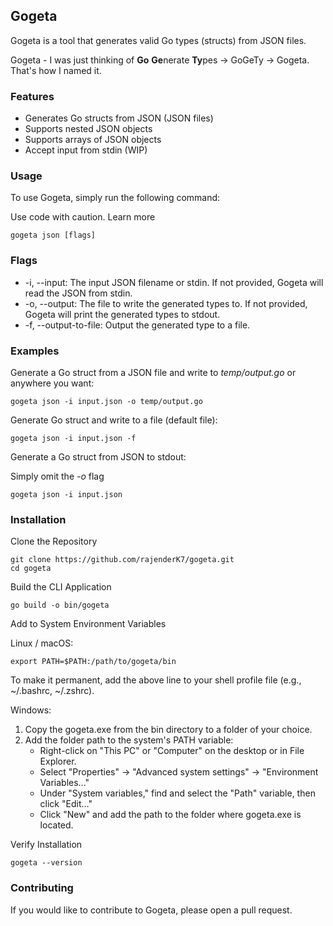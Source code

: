 ## Gogeta

Gogeta is a tool that generates valid Go types (structs) from JSON files.

Gogeta - I was just thinking of **Go** **Ge**nerate **Ty**pes -> GoGeTy -> Gogeta. That's how I named it.

### Features

- Generates Go structs from JSON (JSON files)
- Supports nested JSON objects
- Supports arrays of JSON objects
- Accept input from stdin (WIP)

### Usage

To use Gogeta, simply run the following command:

Use code with caution. Learn more

```
gogeta json [flags]
```

### Flags

- -i, --input: The input JSON filename or stdin. If not provided, Gogeta will read the JSON from stdin.
- -o, --output: The file to write the generated types to. If not provided, Gogeta will print the generated types to stdout.
- -f, --output-to-file: Output the generated type to a file.

### Examples

Generate a Go struct from a JSON file and write to _temp/output.go_ or anywhere you want:

```
gogeta json -i input.json -o temp/output.go
```

Generate Go struct and write to a file (default file):

```
gogeta json -i input.json -f
```

Generate a Go struct from JSON to stdout:

Simply omit the _-o_ flag

```
gogeta json -i input.json
```

### Installation

Clone the Repository

```
git clone https://github.com/rajenderK7/gogeta.git
cd gogeta
```

Build the CLI Application

```
go build -o bin/gogeta
```

Add to System Environment Variables

Linux / macOS:

```
export PATH=$PATH:/path/to/gogeta/bin
```

To make it permanent, add the above line to your shell profile file (e.g., ~/.bashrc, ~/.zshrc).

Windows:

1. Copy the gogeta.exe from the bin directory to a folder of your choice.
2. Add the folder path to the system's PATH variable:
   - Right-click on "This PC" or "Computer" on the desktop or in File Explorer.
   - Select "Properties" -> "Advanced system settings" -> "Environment Variables..."
   - Under "System variables," find and select the "Path" variable, then click "Edit..."
   - Click "New" and add the path to the folder where gogeta.exe is located.

Verify Installation

```
gogeta --version
```

### Contributing

If you would like to contribute to Gogeta, please open a pull request.
